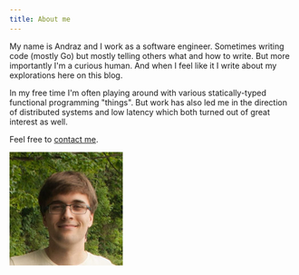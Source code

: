 ```yaml
---
title: About me
---
```


My name is Andraz and I work as a software engineer. Sometimes writing code
(mostly Go) but mostly telling others what and how to write. But more
importantly I'm a curious human. And when I feel like it I write about my
explorations here on this blog.

In my free time I'm often playing around with various statically-typed
functional programming "things". But work has also led me in the direction of
distributed systems and low latency which both turned out of great interest as
well.

Feel free to [contact me](mailto:blog@edofic.com).

![Me](/images/me.jpg?width=100)
